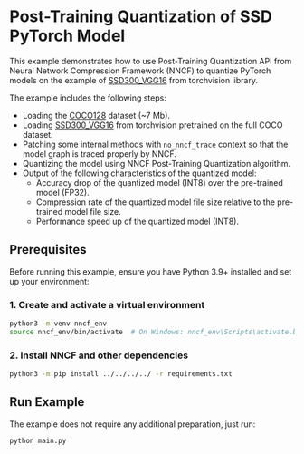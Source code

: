 # Post-Training Quantization of SSD PyTorch Model

This example demonstrates how to use Post-Training Quantization API from Neural Network Compression Framework (NNCF) to quantize PyTorch models on the example of [SSD300_VGG16](https://pytorch.org/vision/main/models/generated/torchvision.models.detection.ssd300_vgg16.html) from torchvision library.

The example includes the following steps:

- Loading the [COCO128](https://www.kaggle.com/datasets/ultralytics/coco128) dataset (~7 Mb).
- Loading [SSD300_VGG16](https://pytorch.org/vision/main/models/generated/torchvision.models.detection.ssd300_vgg16.html) from torchvision pretrained on the full COCO dataset.
- Patching some internal methods with `no_nncf_trace` context so that the model graph is traced properly by NNCF.
- Quantizing the model using NNCF Post-Training Quantization algorithm.
- Output of the following characteristics of the quantized model:
  - Accuracy drop of the quantized model (INT8) over the pre-trained model (FP32).
  - Compression rate of the quantized model file size relative to the pre-trained model file size.
  - Performance speed up of the quantized model (INT8).

## Prerequisites

Before running this example, ensure you have Python 3.9+ installed and set up your environment:

### 1. Create and activate a virtual environment

```bash
python3 -m venv nncf_env
source nncf_env/bin/activate  # On Windows: nncf_env\Scripts\activate.bat
```

### 2. Install NNCF and other dependencies

```bash
python3 -m pip install ../../../../ -r requirements.txt
```

## Run Example

The example does not require any additional preparation, just run:

```bash
python main.py
```
